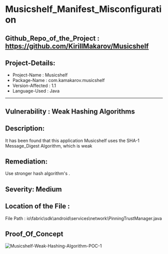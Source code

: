 # Musicshelf_Manifest_Misconfiguration

Github_Repo_of_the_Project : https://github.com/KirillMakarov/Musicshelf 
--------------------------------------------------------------------------------------------------------------------------------------------------------------------------------------------------------------------------
## Project-Details:
- Project-Name : Musicshelf
- Package-Name : com.kamakarov.musicshelf
- Version-Affected : 1.1
- Language-Used : Java
---------------------------------------------------------------------------------------------------------------------------------------------------------------------------------------------------------------------------
## Vulnerability :  Weak Hashing Algorithms 
## Description: 
It has been found that this application Musicshelf uses the SHA-1 Message_Digest Algorithm, which is weak
## Remediation: 
Use stronger hash algorithm's .
## Severity: Medium

## Location of the File  : 
File Path : io\fabric\sdk\android\services\network\PinningTrustManager.java

## Proof_Of_Concept
![Musicshelf-Weak-Hashing-Algorithm-POC-1](https://github.com/ctflearner/Android_Findings/assets/98345027/8b852dbf-b64c-40ae-8d07-10debfa44a05)
